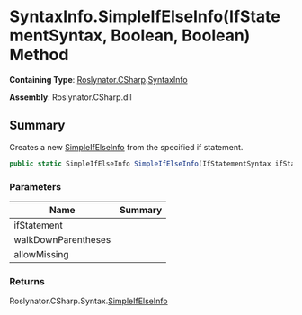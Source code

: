 # SyntaxInfo\.SimpleIfElseInfo\(IfStatementSyntax, Boolean, Boolean\) Method

**Containing Type**: [Roslynator.CSharp](../../README.md)\.[SyntaxInfo](../README.md)

**Assembly**: Roslynator\.CSharp\.dll

## Summary

Creates a new [SimpleIfElseInfo](../../Syntax/SimpleIfElseInfo/README.md) from the specified if statement\.

```csharp
public static SimpleIfElseInfo SimpleIfElseInfo(IfStatementSyntax ifStatement, bool walkDownParentheses = true, bool allowMissing = false)
```

### Parameters

| Name | Summary |
| ---- | ------- |
| ifStatement | |
| walkDownParentheses | |
| allowMissing | |

### Returns

Roslynator\.CSharp\.Syntax\.[SimpleIfElseInfo](../../Syntax/SimpleIfElseInfo/README.md)

